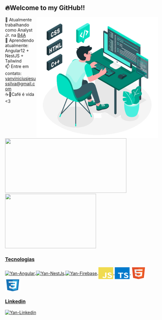 
<h2>🔥Welcome to my GitHub!!</h2>

<img align="right" width="400em" top="10em" src="/images/programação.png"/>

<div style="display: inline_block">
  🔭 Atualmente trabalhando como Analyst Jr. na <a href="https://b4a.com.br/" target="blank">B4A</a> <br/>
  🌱 Aprendendo atualmente: Angular12 + NestJS + Tailwind<br/>
  📫 Entre em contato: <a href="mailTo:http://yanviniciusjesussilva@gmail.com">yanviniciusjesussilva@gmail.com</a><br/>
  ☕🖤Café é vida <3
</div>
<br/>

<div align="left">
  <a href="https://github.com/YanViniciusSilva">
  <img height="180em" width="400em" src="https://github-readme-stats.vercel.app/api?username=YanViniciusSilva&show_icons=true&theme=tokyonight&include_all_commits=true&count_private=true"/>
</div>
<div align="left">
    <img height="180em" width="300em" src="https://github-readme-stats.vercel.app/api/top-langs/?username=YanViniciusSilva&layout=compact&langs_count=7&theme=tokyonight"/>
</div>

<div style="display: inline_block">
   <h3>Tecnologias</h3>  
  <img align="center" alt="Yan-Angular" height="40" width="50" src="https://cdn.jsdelivr.net/gh/devicons/devicon/icons/angularjs/angularjs-plain.svg">
  <img align="center" alt="Yan-NestJs" height="40" width="50" src="https://cdn.jsdelivr.net/gh/devicons/devicon/icons/nestjs/nestjs-plain.svg">
  <img align="center" alt="Yan-Firebase" height="40" width="50" src="https://cdn.jsdelivr.net/gh/devicons/devicon/icons/firebase/firebase-plain.svg">
  <img align="center" alt="Yan-Js" height="40" width="50" src="https://raw.githubusercontent.com/devicons/devicon/master/icons/javascript/javascript-plain.svg">
  <img align="center" alt="Yan-Ts" height="40" width="50" src="https://raw.githubusercontent.com/devicons/devicon/master/icons/typescript/typescript-plain.svg">
  <img align="center" alt="Yan-HTML" height="40" width="50" src="https://raw.githubusercontent.com/devicons/devicon/master/icons/html5/html5-original.svg">
  <img align="center" alt="Yan-CSS" height="40" width="50" src="https://raw.githubusercontent.com/devicons/devicon/master/icons/css3/css3-original.svg">
</div>
  
<div style="display: inline_block">
 <h3>Linkedin</h3> 
 <a href="https://www.linkedin.com/in/yan-vin%C3%ADcius-jesus-silva-b1b071238/"><img align="center" alt="Yan-Linkedin" height="40" width="50"          src="https://cdn.jsdelivr.net/gh/devicons/devicon/icons/linkedin/linkedin-original.svg"></a>
</div>
  
